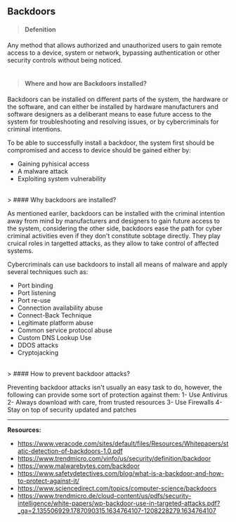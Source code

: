 ## Backdoors
>  #### Defenition

Any method that allows authorized and unauthorized users to gain remote access to a device, system or network, bypassing authentication or other security controls without being noticed.  
<br>
> #### Where and how are Backdoors installed?

Backdoors can be installed on different parts of the system, the hardware or the software, and can either be installed by hardware manufacturers and software designers as a deliberant means to ease future access to the system for troubleshooting and resolving issues, or by cybercriminals for criminal intentions.

To be able to successfully install a backdoor, the system first should be compromised and access to device should be gained either by:
- Gaining pyhisical access
- A malware attack
- Exploiting system vulnerability  
<br>
> #### Why backdoors are installed?

As mentioned eariler, backdoors can be installed with the criminal intention away from mind by manufacturers and designers to gain future access to the system, considering the other side, backdoors ease the path for cyber criminal activities even if they don't constitute sobtage directly. They play cruical roles in targetted attacks, as they allow to take control of affected systems.

Cybercriminals can use backdoors to install all means of malware and apply several techniques such as: 
- Port binding
- Port listening
- Port re-use
- Connection availability abuse
- Connect-Back Technique
- Legitimate platform abuse
- Common service protocol abuse
- Custom DNS Lookup Use
- DDOS attacks
- Cryptojacking
<br>
> #### How to prevent backdoor attacks?

Preventing backdoor attacks isn't usually an easy task to do, however, the following can provide some sort of protection against them:
1- Use Antivirus
2- Always download with care, from trusted resources
3- Use Firewalls
4- Stay on top of security updated and patches
<br>

------
**Resources:**
- https://www.veracode.com/sites/default/files/Resources/Whitepapers/static-detection-of-backdoors-1.0.pdf
- https://www.trendmicro.com/vinfo/us/security/definition/backdoor
- https://www.malwarebytes.com/backdoor
- https://www.safetydetectives.com/blog/what-is-a-backdoor-and-how-to-protect-against-it/
- https://www.sciencedirect.com/topics/computer-science/backdoors
- https://www.trendmicro.de/cloud-content/us/pdfs/security-intelligence/white-papers/wp-backdoor-use-in-targeted-attacks.pdf?_ga=2.135506929.1787090315.1634764107-1208228279.1634764107

